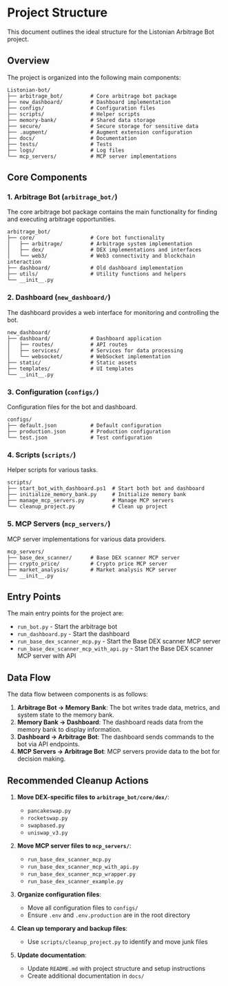 # Project Structure

This document outlines the ideal structure for the Listonian Arbitrage Bot project.

## Overview

The project is organized into the following main components:

```
Listonian-bot/
├── arbitrage_bot/         # Core arbitrage bot package
├── new_dashboard/         # Dashboard implementation
├── configs/               # Configuration files
├── scripts/               # Helper scripts
├── memory-bank/           # Shared data storage
├── secure/                # Secure storage for sensitive data
├── .augment/              # Augment extension configuration
├── docs/                  # Documentation
├── tests/                 # Tests
├── logs/                  # Log files
└── mcp_servers/           # MCP server implementations
```

## Core Components

### 1. Arbitrage Bot (`arbitrage_bot/`)

The core arbitrage bot package contains the main functionality for finding and executing arbitrage opportunities.

```
arbitrage_bot/
├── core/                  # Core bot functionality
│   ├── arbitrage/         # Arbitrage system implementation
│   ├── dex/               # DEX implementations and interfaces
│   └── web3/              # Web3 connectivity and blockchain interaction
├── dashboard/             # Old dashboard implementation
├── utils/                 # Utility functions and helpers
└── __init__.py
```

### 2. Dashboard (`new_dashboard/`)

The dashboard provides a web interface for monitoring and controlling the bot.

```
new_dashboard/
├── dashboard/             # Dashboard application
│   ├── routes/            # API routes
│   ├── services/          # Services for data processing
│   └── websocket/         # WebSocket implementation
├── static/                # Static assets
├── templates/             # UI templates
└── __init__.py
```

### 3. Configuration (`configs/`)

Configuration files for the bot and dashboard.

```
configs/
├── default.json           # Default configuration
├── production.json        # Production configuration
└── test.json              # Test configuration
```

### 4. Scripts (`scripts/`)

Helper scripts for various tasks.

```
scripts/
├── start_bot_with_dashboard.ps1  # Start both bot and dashboard
├── initialize_memory_bank.py     # Initialize memory bank
├── manage_mcp_servers.py         # Manage MCP servers
└── cleanup_project.py            # Clean up project
```

### 5. MCP Servers (`mcp_servers/`)

MCP server implementations for various data providers.

```
mcp_servers/
├── base_dex_scanner/      # Base DEX scanner MCP server
├── crypto_price/          # Crypto price MCP server
├── market_analysis/       # Market analysis MCP server
└── __init__.py
```

## Entry Points

The main entry points for the project are:

- `run_bot.py` - Start the arbitrage bot
- `run_dashboard.py` - Start the dashboard
- `run_base_dex_scanner_mcp.py` - Start the Base DEX scanner MCP server
- `run_base_dex_scanner_mcp_with_api.py` - Start the Base DEX scanner MCP server with API

## Data Flow

The data flow between components is as follows:

1. **Arbitrage Bot → Memory Bank**: The bot writes trade data, metrics, and system state to the memory bank.
2. **Memory Bank → Dashboard**: The dashboard reads data from the memory bank to display information.
3. **Dashboard → Arbitrage Bot**: The dashboard sends commands to the bot via API endpoints.
4. **MCP Servers → Arbitrage Bot**: MCP servers provide data to the bot for decision making.

## Recommended Cleanup Actions

1. **Move DEX-specific files to `arbitrage_bot/core/dex/`**:
   - `pancakeswap.py`
   - `rocketswap.py`
   - `swapbased.py`
   - `uniswap_v3.py`

2. **Move MCP server files to `mcp_servers/`**:
   - `run_base_dex_scanner_mcp.py`
   - `run_base_dex_scanner_mcp_with_api.py`
   - `run_base_dex_scanner_mcp_wrapper.py`
   - `run_base_dex_scanner_example.py`

3. **Organize configuration files**:
   - Move all configuration files to `configs/`
   - Ensure `.env` and `.env.production` are in the root directory

4. **Clean up temporary and backup files**:
   - Use `scripts/cleanup_project.py` to identify and move junk files

5. **Update documentation**:
   - Update `README.md` with project structure and setup instructions
   - Create additional documentation in `docs/`

